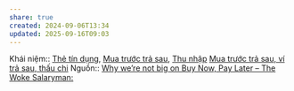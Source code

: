 ```yaml
---
share: true
created: 2024-09-06T13:34
updated: 2025-09-16T09:03
---
```

Khái niệm:: [Thẻ tín dụng](../../../%CE%9E%20Kh%C3%A1i%20ni%E1%BB%87m/Vay,%20n%E1%BB%A3/Th%E1%BA%BB%20t%C3%ADn%20d%E1%BB%A5ng.md), [Mua trước trả sau](../../../%CE%9E%20Kh%C3%A1i%20ni%E1%BB%87m/Mua%20tr%C6%B0%E1%BB%9Bc%20tr%E1%BA%A3%20sau.md), [Thu nhập](../../../%CE%9E%20Kh%C3%A1i%20ni%E1%BB%87m/Thu%20nh%E1%BA%ADp.md)
[Mua trước trả sau, ví trả sau, thấu chi](./Mua%20tr%C6%B0%E1%BB%9Bc%20tr%E1%BA%A3%20sau,%20v%C3%AD%20tr%E1%BA%A3%20sau,%20th%E1%BA%A5u%20chi.md)
Nguồn:: [Why we’re not big on Buy Now, Pay Later – The Woke Salaryman:](https://thewokesalaryman.com/2024/07/04/why-were-not-big-on-buy-now-pay-later/)
